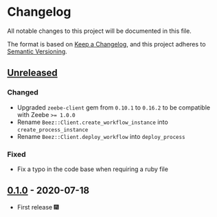 # Changelog

All notable changes to this project will be documented in this file.

The format is based on [Keep a Changelog](https://keepachangelog.com/en/1.0.0/),
and this project adheres to [Semantic Versioning](https://semver.org/spec/v2.0.0.html).

## [Unreleased]

### Changed

- Upgraded `zeebe-client` gem from `0.10.1` to `0.16.2` to be compatible with Zeebe `>= 1.0.0`
- Rename `Beez::Client.create_workflow_instance` into `create_process_instance`
- Rename `Beez::Client.deploy_workflow` into `deploy_process`

### Fixed

- Fix a typo in the code base when requiring a ruby file

## [0.1.0] - 2020-07-18

- First release 🎆

[unreleased]: https://github.com/gottfrois/beez/compare/v0.1.0...HEAD
[0.1.0]: https://github.com/gottfrois/beez/releases/tag/v0.1.0
